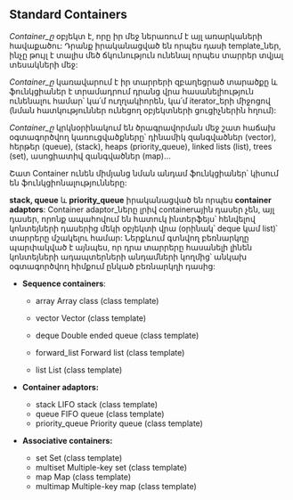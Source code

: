 ## Standard Containers
*Container_ը* օբյեկտ է, որը իր մեջ ներառում է այլ առարկաների հավաքածու: Դրանք իրականացված են որպես դասի template_ներ, ինչը թույլ է տալիս մեծ ճկունություն ունենալ որպես տարրեր տվյալ տեսակների մեջ:

*Container_ը* կառավարում է իր տարրերի զբաղեցրած տարածքը և ֆունկցիաներ է տրամադրում դրանց վրա հասանելիություն ունենալու համար՝ կա՛մ ուղղակիորեն, կա՛մ iterator_երի միջոցով (նման հատկություններ ունեցող օբյեկտների ցուցիչներին հղում):

*Container_ը* կրկնօրինակում են ծրագրավորման մեջ շատ հաճախ օգտագործվող կառուցվածքները՝ դինամիկ զանգվածներ (vector), հերթեր (queue), (stack), heaps (priority_queue), linked lists (list), trees (set), ասոցիատիվ զանգվածներ (map)...

Շատ Container ունեն միմյանց նման անդամ ֆունկցիաներ՝ կիսում են ֆունկցիոնալությունները:

**stack, queue** և **priority_queue** իրականացված են որպես **container adaptors**: Container adaptor_ները լրիվ containerային դասեր չեն, այլ դասեր, որոնք ապահովում են հատուկ ինտերֆեյս՝ հենվելով կոնտեյների դասերից մեկի օբյեկտի վրա (օրինակ՝ deque կամ list)՝ տարրերը մշակելու համար: Ներքևում գտնվող բեռնարկղը պարփակված է այնպես, որ դրա տարրերը հասանելի լինեն կոնտեյների ադապտերների անդամների կողմից՝ անկախ օգտագործվող հիմքում ընկած բեռնարկղի դասից:

- **Sequence containers**:

    - array	Array class (class template)

    - vector Vector (class template)
 
    - deque	Double ended queue (class template)
 
    - forward_list Forward list (class template)

    - list List (class template)

- **Container adaptors:**
    - stack	LIFO stack (class template)
    - queue	FIFO queue (class template)
    - priority_queue Priority queue (class template)

- **Associative containers:**
    - set Set (class template)
    - multiset Multiple-key set (class template)
    - map Map (class template)
    - multimap Multiple-key map (class template)